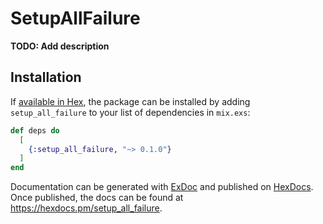 # SetupAllFailure

**TODO: Add description**

## Installation

If [available in Hex](https://hex.pm/docs/publish), the package can be installed
by adding `setup_all_failure` to your list of dependencies in `mix.exs`:

```elixir
def deps do
  [
    {:setup_all_failure, "~> 0.1.0"}
  ]
end
```

Documentation can be generated with [ExDoc](https://github.com/elixir-lang/ex_doc)
and published on [HexDocs](https://hexdocs.pm). Once published, the docs can
be found at <https://hexdocs.pm/setup_all_failure>.

